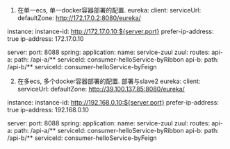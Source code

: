 1. 在单一ecs, 单一docker容器部署的配置.
eureka:
  client:
    serviceUrl:
      defaultZone: http://172.17.0.2:8080/eureka/
      
  instance:
    instance-id: http://172.17.0.10:${server.port}
    prefer-ip-address: true
    ip-address: 172.17.0.10
      
server:
  port: 8088
spring:
  application:
    name: service-zuul
zuul:
  routes:
    api-a:
      path: /api-a/**
      serviceId: consumer-helloService-byRibbon
    api-b:
      path: /api-b/**
      serviceId: consumer-helloService-byFeign


2. 在多ecs, 多个docker容器部署的配置. 部署与slave2
eureka:
  client:
    serviceUrl:
      defaultZone: http://39.100.137.85:8080/eureka/
      
  instance:
    instance-id: http://192.168.0.10:${server.port}
    prefer-ip-address: true
    ip-address: 192.168.0.10
      
server:
  port: 8088
spring:
  application:
    name: service-zuul
zuul:
  routes:
    api-a:
      path: /api-a/**
      serviceId: consumer-helloService-byRibbon
    api-b:
      path: /api-b/**
      serviceId: consumer-helloService-byFeign
